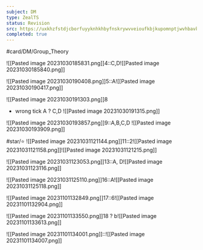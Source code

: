 ```yaml
---
subject: DM
type: ZealTS
status: Revision
src: https://uxkhzfstdjcborfuyyknhkhbyfnskrywvveioufkbjkupomnptjwvhbavkysuhi.vercel.app/solution.html?testId=622c73577342fb74544c4c68&test_id=30
completed: true
---
```

#card/DM/Group_Theory 

![[Pasted image 20231030185831.png]]4::C,D![[Pasted image 20231030185840.png]] <!--SR:!2024-02-04,63,310-->


![[Pasted image 20231030190408.png]]5::A![[Pasted image 20231030190417.png]] <!--SR:!2023-12-26,23,270-->

![[Pasted image 20231030191303.png]]8
- wrong tick A
?
C,D ![[Pasted image 20231030191315.png]] <!--SR:!2024-01-09,37,290-->

![[Pasted image 20231030193857.png]]9::A,B,C,D ![[Pasted image 20231030193909.png]] <!--SR:!2024-01-09,37,290-->

#star/⭐ 
![[Pasted image 20231031121144.png]]11::2![[Pasted image 20231031121158.png]]![[Pasted image 20231031121215.png]] <!--SR:!2023-12-20,17,277-->



![[Pasted image 20231031123053.png]]13::A, D![[Pasted image 20231031123116.png]] <!--SR:!2024-01-14,42,297-->

![[Pasted image 20231031125110.png]]16::A![[Pasted image 20231031125118.png]] <!--SR:!2024-01-12,40,297-->

![[Pasted image 20231101132849.png]]17::6![[Pasted image 20231101132904.png]] <!--SR:!2023-12-12,9,261-->

![[Pasted image 20231101133550.png]]18
?
b![[Pasted image 20231101133613.png]]

![[Pasted image 20231101134001.png]]::![[Pasted image 20231101134007.png]] <!--SR:!2024-02-06,66,321-->